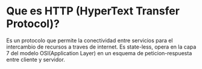 # Que es HTTP (HyperText Transfer Protocol)?
Es un protocolo que permite la conectividad entre servicios para el intercambio de recursos a traves de internet. Es state-less, opera en la capa 7 del modelo OSI(Application Layer) en un esquema de peticion-respuesta entre cliente y servidor.
